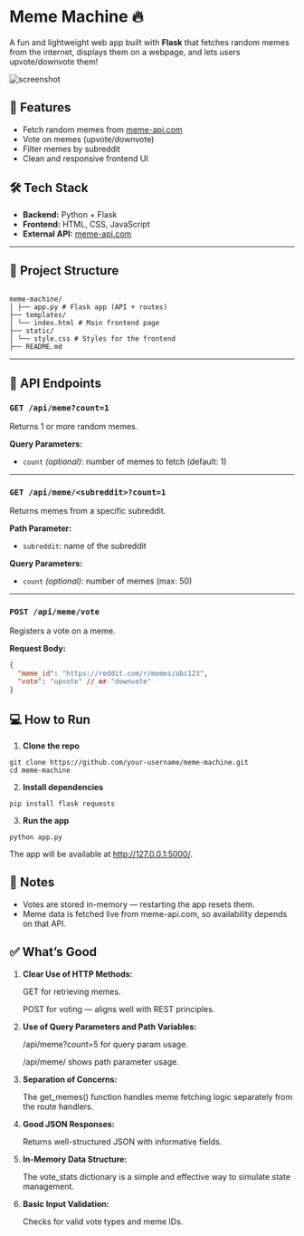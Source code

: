 # Meme Machine 🔥

A fun and lightweight web app built with **Flask** that fetches random memes from the internet, displays them on a webpage, and lets users upvote/downvote them!

![screenshot](https://user-images.githubusercontent.com/your-placeholder/screenshot.png) <!-- Replace with actual image if you have one -->

## 🚀 Features

- Fetch random memes from [meme-api.com](https://meme-api.com/)
- Vote on memes (upvote/downvote)
- Filter memes by subreddit
- Clean and responsive frontend UI

## 🛠️ Tech Stack

- **Backend:** Python + Flask
- **Frontend:** HTML, CSS, JavaScript
- **External API:** [meme-api.com](https://meme-api.com/)

---

## 📁 Project Structure

```

meme-machine/
│ ├── app.py # Flask app (API + routes)
├── templates/
│ └── index.html # Main frontend page
├── static/
│ └── style.css # Styles for the frontend
├── README.md

```


---

## 🧪 API Endpoints

### `GET /api/meme?count=1`
Returns 1 or more random memes.

**Query Parameters:**
- `count` *(optional)*: number of memes to fetch (default: 1)

---

### `GET /api/meme/<subreddit>?count=1`
Returns memes from a specific subreddit.

**Path Parameter:**
- `subreddit`: name of the subreddit

**Query Parameters:**
- `count` *(optional)*: number of memes (max: 50)

---

### `POST /api/meme/vote`
Registers a vote on a meme.

**Request Body:**
```json
{
  "meme_id": "https://reddit.com/r/memes/abc123",
  "vote": "upvote" // or "downvote"
}
```

## 💻 How to Run
1. **Clone the repo**
```
git clone https://github.com/your-username/meme-machine.git
cd meme-machine
```
2. **Install dependencies**
```
pip install flask requests
```
3. **Run the app**
```
python app.py
```
The app will be available at http://127.0.0.1:5000/.


## 📝 Notes

- Votes are stored in-memory — restarting the app resets them.
- Meme data is fetched live from meme-api.com, so availability depends on that API.

## ✅ What’s Good

1.    **Clear Use of HTTP Methods:**

        GET for retrieving memes.

        POST for voting — aligns well with REST principles.

2.    **Use of Query Parameters and Path Variables:**

        /api/meme?count=5 for query param usage.

        /api/meme/<subreddit> shows path parameter usage.

3.    **Separation of Concerns:**

        The get_memes() function handles meme fetching logic separately from the route handlers.

4.    **Good JSON Responses:**

        Returns well-structured JSON with informative fields.

5.    **In-Memory Data Structure:**

        The vote_stats dictionary is a simple and effective way to simulate state management.

6.    **Basic Input Validation:**

        Checks for valid vote types and meme IDs.
